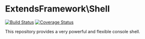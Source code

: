 # ExtendsFramework\Shell
[![Build Status](https://travis-ci.org/extendsframework/extends-shell.svg?branch=master)](https://travis-ci.org/extendsframework/extends-shell)
[![Coverage Status](https://coveralls.io/repos/github/extendsframework/extends-shell/badge.svg?branch=master)](https://coveralls.io/github/extendsframework/extends-shell?branch=master)

This repository provides a very powerful and flexible console shell.
